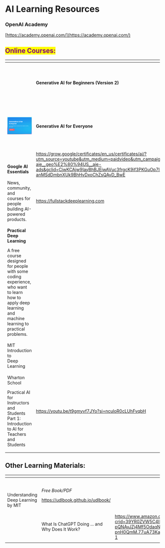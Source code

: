 # AI Learning Resources

### OpenAI Academy

[https://academy.openai.com/](https://academy.openai.com/)

## <mark style="color:purple;">Online Courses:</mark>

<table data-view="cards"><thead><tr><th></th><th></th><th></th></tr></thead><tbody><tr><td><img src="https://microsoft.github.io/generative-ai-for-beginners/images/repo-thubmnail2.png?WT.mc_id=academic-105485-koreyst" alt=""></td><td><strong>Generative AI for Beginners (Version 2)</strong> </td><td><p>Learn the fundamentals of building Generative AI applications with 18-lesson comprehensive course by Microsoft Cloud Advocates.</p><p><a href="https://microsoft.github.io/generative-ai-for-beginners/#/">https://microsoft.github.io/generative-ai-for-beginners/#/</a></p></td></tr><tr><td><img src="../../../.gitbook/assets/ai class ng tiny.png" alt=""></td><td><strong>Generative AI for Everyone</strong></td><td><p>Instructed by AI pioneer Andrew Ng, Generative AI for Everyone offers his unique perspective on empowering you and your work with generative AI.</p><p><a href="https://www.deeplearning.ai/courses/generative-ai-for-everyone/">https://www.deeplearning.ai/courses/generative-ai-for-everyone/</a></p></td></tr><tr><td><p><img src="https://www.gstatic.com/marketing-cms/assets/images/bd/47/470ff89e4f009c2c4c40aa39a749/ai-hero-image.png=n-w1232-h924-rw" alt=""></p><p><strong>Google AI Essentials</strong></p></td><td><a href="https://grow.google/certificates/en_us/certificates/ai/?utm_source=youtube&#x26;utm_medium=paidvideo&#x26;utm_campaign=ha-yt-aie-rmkt-aie__geo%E2%80%94US__aie-ads&#x26;gclid=CjwKCAjw9IayBhBJEiwAVuc3frgcK9if3PKGuOp7lqQmLsmcbadYSxIG0O-anMSdDmbnXUk9BhHvDxoChZsQAvD_BwE">https://grow.google/certificates/en_us/certificates/ai/?utm_source=youtube&#x26;utm_medium=paidvideo&#x26;utm_campaign=ha-yt-aie-rmkt-aie__geo%E2%80%94US__aie-ads&#x26;gclid=CjwKCAjw9IayBhBJEiwAVuc3frgcK9if3PKGuOp7lqQmLsmcbadYSxIG0O-anMSdDmbnXUk9BhHvDxoChZsQAvD_BwE</a></td><td></td></tr><tr><td>News, community, and courses for people building AI-powered products.</td><td><a href="https://fullstackdeeplearning.com">https://fullstackdeeplearning.com</a></td><td></td></tr><tr><td><p><strong>Practical Deep Learning</strong> </p><p>A free course designed for people with some coding experience, who want to learn how to apply deep learning and machine learning to practical problems.</p></td><td></td><td><a href="https://course.fast.ai">https://course.fast.ai</a></td></tr><tr><td>MIT Introduction to<br>Deep Learning</td><td></td><td><a href="http://introtodeeplearning.com">http://introtodeeplearning.com</a></td></tr><tr><td><p>Wharton School</p><p>Practical AI for Instructors and Students Part 1: Introduction to AI for Teachers and Students</p></td><td><a href="https://youtu.be/t9gmyvf7JYo?si=nculoR0cLUhFvqbH">https://youtu.be/t9gmyvf7JYo?si=nculoR0cLUhFvqbH</a></td><td></td></tr></tbody></table>



## Other Learning Materials:

<table data-view="cards"><thead><tr><th></th><th></th><th></th></tr></thead><tbody><tr><td><p><img src="https://udlbook.github.io/udlbook/assets/book_cover-B3FyEkB6.jpg" alt=""></p><p>Understanding Deep Learning by MIT</p></td><td><p><em>Free Book/PDF</em></p><p><a href="https://udlbook.github.io/udlbook/">https://udlbook.github.io/udlbook/</a></p></td><td></td></tr><tr><td><img src="https://m.media-amazon.com/images/I/81hY5nHoaXL._SY522_.jpg" alt=""></td><td>What Is ChatGPT Doing ... and Why Does It Work?</td><td><a href="https://www.amazon.com/What-ChatGPT-Doing-Does-Work-ebook/dp/B0BY59PT5Z/ref=sr_1_1?crid=39YR0ZVW5C4IP&#x26;dib=eyJ2IjoiMSJ9.pqFRZ3IY14qymjpi1N3Ns8Dd7aVK1YkvGMz-7Q2e3WLbb1IVcGr-0r2tNm8i9ODIQ1pwaOlrSCua2wjCtrIVLdWIkmBHAhBe-Qp6UFe3rEg-pQNAvJZj4Mf5OdaqN4sFvWMm7CtcQfH-Dg8J6Yx7LDPbnDavWiHTS5pDRge1LMrvbqxOjolCl_Be2_3vbxy1_v6SB2Pb8U3JNlPXeU5djODlX0AU1xsYy2U-pnH0QmM.77uA73KaZWQyOKrZQnQ4cg5YeE2HgvEoocxvF6QPbN8&#x26;dib_tag=se&#x26;keywords=how+chatgpt+works&#x26;qid=1723522075&#x26;sprefix=how+chatgpt+works%2Caps%2C214&#x26;sr=8-1">https://www.amazon.com/What-ChatGPT-Doing-Does-Work-ebook/dp/B0BY59PT5Z/ref=sr_1_1?crid=39YR0ZVW5C4IP&#x26;dib=eyJ2IjoiMSJ9.pqFRZ3IY14qymjpi1N3Ns8Dd7aVK1YkvGMz-7Q2e3WLbb1IVcGr-0r2tNm8i9ODIQ1pwaOlrSCua2wjCtrIVLdWIkmBHAhBe-Qp6UFe3rEg-pQNAvJZj4Mf5OdaqN4sFvWMm7CtcQfH-Dg8J6Yx7LDPbnDavWiHTS5pDRge1LMrvbqxOjolCl_Be2_3vbxy1_v6SB2Pb8U3JNlPXeU5djODlX0AU1xsYy2U-pnH0QmM.77uA73KaZWQyOKrZQnQ4cg5YeE2HgvEoocxvF6QPbN8&#x26;dib_tag=se&#x26;keywords=how+chatgpt+works&#x26;qid=1723522075&#x26;sprefix=how+chatgpt+works%2Caps%2C214&#x26;sr=8-1</a></td></tr><tr><td></td><td></td><td></td></tr></tbody></table>








